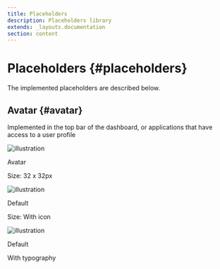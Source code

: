 ```yaml
---
title: Placeholders
description: Placeholders library
extends: _layouts.documentation
section: content
---
```


# Placeholders {#placeholders}

The implemented placeholders are described below.

## Avatar {#avatar}

Implemented in the top bar of the dashboard, or applications that have access to a user profile

<div class="flex flex-col sm:flex-row md:flex-row lg:flex-row justify-between content-start mb-5">
    <div class="rounded-md border-2 border-gray-200 p-16 h-full w-full sm:w-1/2 md:w-1/2">
        <img alt="illustration" src="{{ url('/assets/images/Avatar.png') }}" class="m-auto block">
    </div>
    <div class="ml-0 sm:ml-6 w-full sm:w-1/2 lg:w-1/2">
        <p class="font-bold text-lg m-0">Avatar</p>
        <p class="font-medium m-0">Size: <span class="font-normal">32 x 32px </span></p>
    </div>
</div>

<div class="flex flex-col sm:flex-row md:flex-row lg:flex-row justify-between content-start mb-5">
    <div class="rounded-md border-2 border-gray-200 p-16 h-full w-full sm:w-1/2 md:w-1/2">
        <img alt="illustration" src="{{ url('/assets/images/Avatar_Default.svg') }}" class="m-auto block">
    </div>
    <div class="ml-0 sm:ml-6 w-full sm:w-1/2 lg:w-1/2">
        <p class="font-bold text-lg m-0">Default</p>
        <p class="font-medium m-0">Size: <span class="font-normal">With icon</span></p>
    </div>
</div>


<div class="flex flex-col sm:flex-row md:flex-row lg:flex-row justify-between content-start mb-5">
    <div class="rounded-md border-2 border-gray-200 p-16 h-full w-full sm:w-1/2 md:w-1/2">
        <img alt="illustration" src="{{ url('/assets/images/Avatar_Default Type.svg') }}" class="m-auto block">
    </div>
    <div class="ml-0 sm:ml-6 w-full sm:w-1/2 lg:w-1/2">
        <p class="font-bold text-lg m-0">Default</p>
        <p class="font-medium m-0"><span class="font-normal">With typography</span></p>
    </div>
</div>
